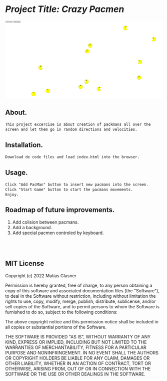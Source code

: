 # *Project Title: Crazy Pacmen*
![alt text](images/pacman-screenshot.png "Real time bus tracker")

## About.
    This project excercise is about creation of packmans all over the screen and let them go in random directions and velocities.

## Installation.
    Download de code files and load index.html into the browser.

## Usage.
    Click "Add PacMan" button to insert new pacmans into the screen.
    Click "Start Game" button to start the pacmans movements.
    Enjoy.


## Roadmap of future improvements.
1. Add colision between pacmans.
2. Add a background.
3. Add special pacmen controled by keyboard.

<br/><br/>
## MIT License
Copyright (c) 2022 Matías Glasner

Permission is hereby granted, free of charge, to any person obtaining
a copy of this software and associated documentation files (the
"Software"), to deal in the Software without restriction, including
without limitation the rights to use, copy, modify, merge, publish,
distribute, sublicense, and/or sell copies of the Software, and to
permit persons to whom the Software is furnished to do so, subject to
the following conditions:

The above copyright notice and this permission notice shall be
included in all copies or substantial portions of the Software.

THE SOFTWARE IS PROVIDED "AS IS", WITHOUT WARRANTY OF ANY KIND,
EXPRESS OR IMPLIED, INCLUDING BUT NOT LIMITED TO THE WARRANTIES OF
MERCHANTABILITY, FITNESS FOR A PARTICULAR PURPOSE AND
NONINFRINGEMENT. IN NO EVENT SHALL THE AUTHORS OR COPYRIGHT HOLDERS BE
LIABLE FOR ANY CLAIM, DAMAGES OR OTHER LIABILITY, WHETHER IN AN ACTION
OF CONTRACT, TORT OR OTHERWISE, ARISING FROM, OUT OF OR IN CONNECTION
WITH THE SOFTWARE OR THE USE OR OTHER DEALINGS IN THE SOFTWARE.
